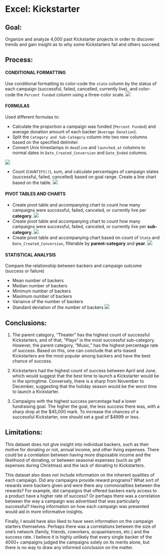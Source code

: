 # Excel: Kickstarter

## Goal:

Organize and analyze 4,000 past Kickstarter projects in order to discover trends and gain insight as to why some Kickstarters fail and others succeed.


## Process:
#### CONDITIONAL FORMATTING

Use conditional formatting to color-code the `state` column by the status of each campaign (successful, failed, cancelled, currently live), and color-code the `Percent Funded` column using a three-color scale.
![](https://github.com/lorijta92/excel-kickstarter-data/blob/master/Images/img_01.png?raw=true)

#### FORMULAS

Used different formulas to:
* Calculate the proportion a campaign was funded (`Percent Funded`) and average donation amount of each backer (`Average Donation`).
* Split the `Category and Sub-Category` column into two new columns based on the specified delimiter.
* Convert Unix timestamps in `deadline` and `launched_at` columns to normal dates in `Date_Created_Conversion` and `Date_Ended` columns.

![](https://github.com/lorijta92/excel-kickstarter-data/blob/master/Images/img_06.png?raw=true)

* Count (`COUNTIFS()`), sum, and calculate percentages of campaign states (successful, failed, cancelled) based on goal range. Create a line chart based on the table.
![](https://github.com/lorijta92/excel-kickstarter-data/blob/master/Images/img_05.png?raw=true)

#### PIVOT TABLES AND CHARTS
* Create pivot table and accompanying chart to count how many campaigns were successful, failed, canceled, or currently live per **category**.
![](https://github.com/lorijta92/excel-kickstarter-data/blob/master/Images/img_02.png?raw=true)
* Create pivot table and accompanying chart to count how many campaigns were successful, failed, canceled, or currently live per **sub-category**.
![](https://github.com/lorijta92/excel-kickstarter-data/blob/master/Images/img_03.png?raw=true)
* Create pivot table and accompanying chart based on count of `State` and `Date_Created_Conversion`, filterable by **parent-category** and **year**.
![](https://github.com/lorijta92/excel-kickstarter-data/blob/master/Images/img_04.png?raw=true)

#### STATISTICAL ANALYSIS

Compare the relationship between backers and campaign outcome (success or failure)
* Mean number of backers
* Median number of backers
* Minimum number of backers
* Maximum number of backers
* Variance of the number of backers
* Standard deviation of the number of backers 
![](https://github.com/lorijta92/excel-kickstarter-data/blob/master/Images/img_07.png?raw=true)

## Conclusions:
1. The parent category, “Theater” has the highest count of successful Kickstarters, and of that, “Plays” is the most successful sub-category. However, the parent category, “Music,” has the highest percentage rate of success. Based on this, one can conclude that arts-based Kickstarters are the most popular among backers and have the best chance of success.

2. Kickstarters had the highest count of success between April and June, which would suggest that the best time to launch a Kickstarter would be in the springtime. Conversely, there is a sharp from November to December, suggesting that the holiday season would be the worst time to launch a Kickstarter.

3. Campaigns with the highest success percentage had a lower fundraising goal. The higher the goal, the less success there was, with a sharp drop at the $45,000 mark. To increase the chances of a successful Kickstarter, one should set a goal of $4999 or less.

## Limitations:
This dataset does not give insight into individual backers, such as their motive for donating or not, annual income, and other living expenses. There could be a correlation between having more disposable income and the likelihood of donating, or between seasonal expenses (such as gift expenses during Christmas) and the lack of donating to Kickstarters.

This dataset also does not include information on the inherent qualities of each campaign. Did any campaigns provide reward programs? What sort of rewards were backers given and were there any commonalities between the rewards? For example, did campaigns that offered backers early access to a product have a higher rate of success? Or perhaps there was a correlation between the way a campaign was advertised that was particularly successful? Having information on how each campaign was presented would aid in more informative insights. 

Finally, I would have also liked to have seen information on the campaign starters themselves. Perhaps there was a correlations between the size of one’s network (family, friends, coworkers, acquaintances, etc.) and the success rate. I believe it is highly unlikely that every single backer of the 4000+ campaigns judged the campaigns solely on its merits alone, but there is no way to draw any informed conclusion on the matter.
